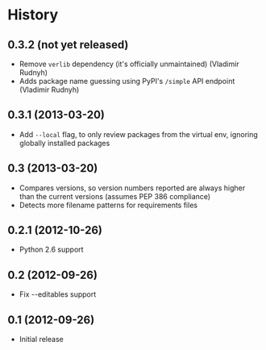History
=======

0.3.2 (not yet released)
------------------------
   - Remove ``verlib`` dependency (it's officially unmaintained)
     (Vladimir Rudnyh)
   - Adds package name guessing using PyPI's ``/simple`` API endpoint
     (Vladimir Rudnyh)

0.3.1 (2013-03-20)
------------------
   - Add ``--local`` flag, to only review packages from the virtual env,
   	 ignoring globally installed packages

0.3 (2013-03-20)
----------------
   - Compares versions, so version numbers reported are always higher than the
   	 current versions (assumes PEP 386 compliance)
   - Detects more filename patterns for requirements files

0.2.1 (2012-10-26)
------------------
   - Python 2.6 support

0.2 (2012-09-26)
----------------
   - Fix --editables support

0.1 (2012-09-26)
----------------
   - Initial release
